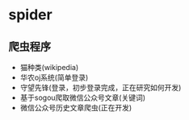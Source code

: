 # spider
  爬虫程序
  ---
   - 猫种类(wikipedia)
   - 华农oj系统(简单登录)
   - 守望先锋(登录，初步登录完成，正在研究如何开发)
   - 基于sogou爬取微信公众号文章(关键词)
   - 微信公众号历史文章爬虫(正在开发)
   
